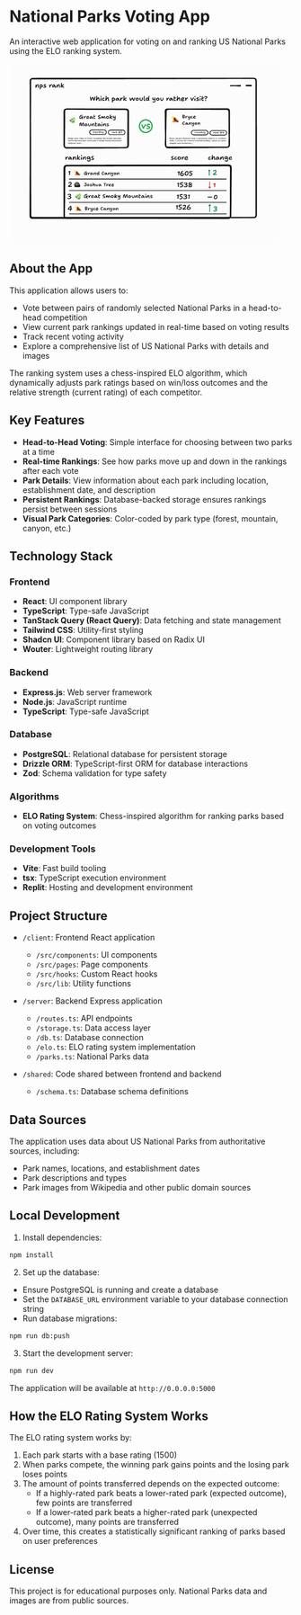 # National Parks Voting App

An interactive web application for voting on and ranking US National Parks using the ELO ranking system.

![National Parks Voting App](attached_assets/Screenshot%202025-04-09%20at%2017.00.35_1744185691579.png)

## About the App

This application allows users to:

- Vote between pairs of randomly selected National Parks in a head-to-head competition
- View current park rankings updated in real-time based on voting results
- Track recent voting activity
- Explore a comprehensive list of US National Parks with details and images

The ranking system uses a chess-inspired ELO algorithm, which dynamically adjusts park ratings based on win/loss outcomes and the relative strength (current rating) of each competitor.

## Key Features

- **Head-to-Head Voting**: Simple interface for choosing between two parks at a time
- **Real-time Rankings**: See how parks move up and down in the rankings after each vote
- **Park Details**: View information about each park including location, establishment date, and description
- **Persistent Rankings**: Database-backed storage ensures rankings persist between sessions
- **Visual Park Categories**: Color-coded by park type (forest, mountain, canyon, etc.)

## Technology Stack

### Frontend
- **React**: UI component library
- **TypeScript**: Type-safe JavaScript
- **TanStack Query (React Query)**: Data fetching and state management
- **Tailwind CSS**: Utility-first styling
- **Shadcn UI**: Component library based on Radix UI
- **Wouter**: Lightweight routing library

### Backend
- **Express.js**: Web server framework
- **Node.js**: JavaScript runtime
- **TypeScript**: Type-safe JavaScript

### Database
- **PostgreSQL**: Relational database for persistent storage
- **Drizzle ORM**: TypeScript-first ORM for database interactions
- **Zod**: Schema validation for type safety

### Algorithms
- **ELO Rating System**: Chess-inspired algorithm for ranking parks based on voting outcomes

### Development Tools
- **Vite**: Fast build tooling
- **tsx**: TypeScript execution environment
- **Replit**: Hosting and development environment

## Project Structure

- `/client`: Frontend React application
  - `/src/components`: UI components
  - `/src/pages`: Page components
  - `/src/hooks`: Custom React hooks
  - `/src/lib`: Utility functions

- `/server`: Backend Express application
  - `/routes.ts`: API endpoints
  - `/storage.ts`: Data access layer
  - `/db.ts`: Database connection
  - `/elo.ts`: ELO rating system implementation
  - `/parks.ts`: National Parks data

- `/shared`: Code shared between frontend and backend
  - `/schema.ts`: Database schema definitions

## Data Sources

The application uses data about US National Parks from authoritative sources, including:
- Park names, locations, and establishment dates
- Park descriptions and types
- Park images from Wikipedia and other public domain sources

## Local Development

1. Install dependencies:
```bash
npm install
```

2. Set up the database:
- Ensure PostgreSQL is running and create a database
- Set the `DATABASE_URL` environment variable to your database connection string
- Run database migrations:
```bash
npm run db:push
```

3. Start the development server:
```bash
npm run dev
```

The application will be available at `http://0.0.0.0:5000`

## How the ELO Rating System Works

The ELO rating system works by:
1. Each park starts with a base rating (1500)
2. When parks compete, the winning park gains points and the losing park loses points
3. The amount of points transferred depends on the expected outcome:
   - If a highly-rated park beats a lower-rated park (expected outcome), few points are transferred
   - If a lower-rated park beats a higher-rated park (unexpected outcome), many points are transferred
4. Over time, this creates a statistically significant ranking of parks based on user preferences

## License

This project is for educational purposes only. National Parks data and images are from public sources.